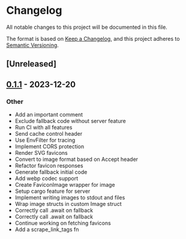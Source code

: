 # Changelog
All notable changes to this project will be documented in this file.

The format is based on [Keep a Changelog](https://keepachangelog.com/en/1.0.0/),
and this project adheres to [Semantic Versioning](https://semver.org/spec/v2.0.0.html).

## [Unreleased]

## [0.1.1](https://github.com/stevent-team/favicon-rover/compare/v0.1.0...v0.1.1) - 2023-12-20

### Other
- Add an important comment
- Exclude fallback code without server feature
- Run CI with all features
- Send cache control header
- Use EnvFilter for tracing
- Implement CORS protection
- Render SVG favicons
- Convert to image format based on Accept header
- Refactor favicon responses
- Generate fallback initial code
- Add webp codec support
- Create FaviconImage wrapper for image
- Setup cargo feature for server
- Implement writing images to stdout and files
- Wrap image structs in custom Image struct
- Correctly call .await on fallback
- Correctly call .await on fallback
- Continue working on fetching favicons
- Add a scrape_link_tags fn
